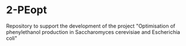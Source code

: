 # 2-PEopt
Repository to support the development of the project "Optimisation of phenylethanol production in Saccharomyces cerevisiae and Escherichia coli"

